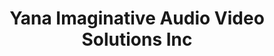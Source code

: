 ---
title: "Yana Imaginative Audio Video Solutions Inc"
url: /west-vancouver/yana-imaginative-audio-video-solutions-inc/
shop: Elektronik
---